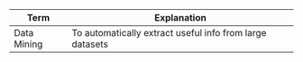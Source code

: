 | Term        | Explanation |
| ----------- | ----------- |
| Data Mining | To automatically extract useful info from large datasets            |
